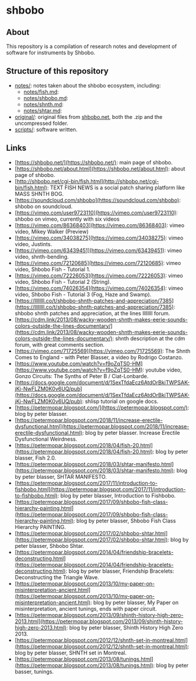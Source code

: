 # shbobo

## About

This repository is a compilation of research notes and development of software for instruments by Shbobo.


## Structure of this repository

* [notes/](notes/): notes taken about the shbobo ecosystem, including:
  * [notes/fish.md](notes/fish.md): 
  * [notes/shbobo.md](notes/shbobo.md): 
  * [notes/shnth.md](notes/shnth.md): 
  * [notes/shtar.md](notes/shtar.md): 
* [original/](original/): original files from [shbobo.net](http://shbobo.net/), both the .zip and the uncompressed folder.
* [scripts/](scripts/): software written.

## Links
* [https://shbobo.net/](https://shbobo.net/): main page of shbobo.
* [https://shbobo.net/about.html](https://shbobo.net/about.html): about page of shbobo.
* [http://shbobo.net/cgi-bin/fish.html](http://shbobo.net/cgi-bin/fish.html): TEXT FISH NEWS is a social patch sharing platform like MASS SHNTH BOG.
* [https://soundcloud.com/shbobo](https://soundcloud.com/shbobo): shbobo on soundcloud.
* [https://vimeo.com/user9723110](https://vimeo.com/user9723110): shbobo on vimeo, currently with six videos
* [https://vimeo.com/86368403](https://vimeo.com/86368403): vimeo video, Mikey Walker (Preview)
* [https://vimeo.com/34038275](https://vimeo.com/34038275): vimeo video, Justints.
* [https://vimeo.com/63439451](https://vimeo.com/63439451): vimeo video, shnth-bending.
* [https://vimeo.com/72120685](https://vimeo.com/72120685): vimeo video, Shbobo Fish - Tutorial 1.
* [https://vimeo.com/72226053](https://vimeo.com/72226053): vimeo video, Shbobo Fish - Tutorial 2 (String).
* [https://vimeo.com/74026354](https://vimeo.com/74026354): vimeo video, Shbobo Fish - Tutorial 3 (Fog, Haze and Swamp).
* [https://llllllll.co/t/shbobo-shnth-patches-and-appreciation/7385](https://llllllll.co/t/shbobo-shnth-patches-and-appreciation/7385): shbobo shnth patches and appreciation, at the lines llllllll forum.
* [https://cdm.link/2013/08/wacky-wooden-shnth-makes-eerie-sounds-colors-outside-the-lines-documentary/](https://cdm.link/2013/08/wacky-wooden-shnth-makes-eerie-sounds-colors-outside-the-lines-documentary/): shnth description at the cdm forum, with great comments section.
* [https://vimeo.com/71725569](https://vimeo.com/71725569): The Shnth Comes to England - with Peter Blasser, a video by Rodrigo Costanzo.
* [https://www.youtube.com/watch?v=f9oZqTS0-HM](https://www.youtube.com/watch?v=f9oZqTS0-HM): youtube video, Gonzo Circuits: The Synths of Peter B / Ciat-Lonbarde.
* [https://docs.google.com/document/d/1SexTfdaEcz6AtdOrBkiTWPSAK-jKj-NwFLZM0K0v6UQ/pub](https://docs.google.com/document/d/1SexTfdaEcz6AtdOrBkiTWPSAK-jKj-NwFLZM0K0v6UQ/pub): shlisp tutorial on google docs.
* [https://petermopar.blogspot.com/](https://petermopar.blogspot.com/): blog by peter blasser.
* [https://petermopar.blogspot.com/2018/11/increase-erectile-dysfunctional.html](https://petermopar.blogspot.com/2018/11/increase-erectile-dysfunctional.html): blog by peter blasser. Increase Erectile Dysfunctional Weirdness.
* [https://petermopar.blogspot.com/2018/04/fish-20.html](https://petermopar.blogspot.com/2018/04/fish-20.html): blog by peter blasser, Fish 2.0.
* [https://petermopar.blogspot.com/2018/03/shtar-manifesto.html](https://petermopar.blogspot.com/2018/03/shtar-manifesto.html): blog by peter blasser, SHTAR MANIFESTO.
* [https://petermopar.blogspot.com/2017/11/introduction-to-fishbobo.html](https://petermopar.blogspot.com/2017/11/introduction-to-fishbobo.html): blog by peter blasser,  Introduction to Fishbobo.
* [https://petermopar.blogspot.com/2017/09/shbobo-fish-class-hierarchy-painting.html](https://petermopar.blogspot.com/2017/09/shbobo-fish-class-hierarchy-painting.html): blog by peter blasser, Shbobo Fish Class Hierarchy PAINTING.
* [https://petermopar.blogspot.com/2017/02/shbobo-shtar.html](https://petermopar.blogspot.com/2017/02/shbobo-shtar.html): blog by peter blasser, Shbobo Shtar.
* [https://petermopar.blogspot.com/2014/04/friendship-bracelets-deconstructing.html](https://petermopar.blogspot.com/2014/04/friendship-bracelets-deconstructing.html): blog by peter blasser, Friendship Bracelets: Deconstructing the Triangle Wave.
* [https://petermopar.blogspot.com/2013/10/my-paper-on-misinterpretation-ancient.html](https://petermopar.blogspot.com/2013/10/my-paper-on-misinterpretation-ancient.html): blog by peter blasser, My Paper on misinterpretation, ancient tunings, ends with paper circuit.
* [https://petermopar.blogspot.com/2013/09/shinth-history-high-zero-2013.html](https://petermopar.blogspot.com/2013/09/shinth-history-high-zero-2013.html): blog by peter blasser, Shinth History High Zero 2013.
* [https://petermopar.blogspot.com/2012/12/shnth-set-in-montreal.html](https://petermopar.blogspot.com/2012/12/shnth-set-in-montreal.html): blog by peter blasser, SHNTH set in Montreal.
* [https://petermopar.blogspot.com/2013/08/tunings.html](https://petermopar.blogspot.com/2013/08/tunings.html): blog by peter basser, tunings.
